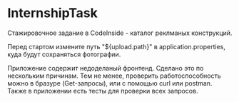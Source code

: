 # InternshipTask

Стажировочное задание в CodeInside - каталог реклманых конструкций.

Перед стартом измените путь "${upload.path}" в application.properties, куда будут сохраняться фотографии.

Приложение содержит недоделаный фронтенд. Сделано это по нескольким причинам. Тем не менее, проверить работоспособность можно в бразуре (Get-запросы), или с помощью curl или postman. Также в приложении есть тесты для проверки всех запросов.

